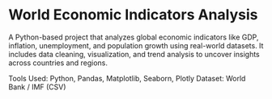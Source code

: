 # World Economic Indicators Analysis
A Python-based project that analyzes global economic indicators like GDP, inflation, unemployment, and population growth using real-world datasets. It includes data cleaning, visualization, and trend analysis to uncover insights across countries and regions.

Tools Used: Python, Pandas, Matplotlib, Seaborn, Plotly
Dataset: World Bank / IMF (CSV)

